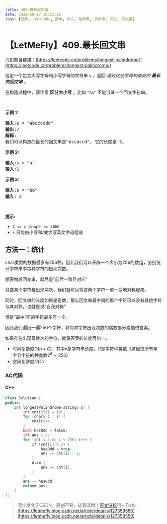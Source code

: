```yaml
---
title: 409.最长回文串
date: 2022-10-17 10:51:16
tags: [题解, LeetCode, 简单, 贪心, 哈希表, 字符串, 回文, 回文串]
---
```


# 【LetMeFly】409.最长回文串

力扣题目链接：[https://leetcode.cn/problems/longest-palindrome/](https://leetcode.cn/problems/longest-palindrome/)

<p>给定一个包含大写字母和小写字母的字符串<meta charset="UTF-8" />&nbsp;<code>s</code>&nbsp;，返回&nbsp;<em>通过这些字母构造成的 <strong>最长的回文串</strong></em>&nbsp;。</p>

<p>在构造过程中，请注意 <strong>区分大小写</strong> 。比如&nbsp;<code>"Aa"</code>&nbsp;不能当做一个回文字符串。</p>

<p>&nbsp;</p>

<p><strong>示例 1: </strong></p>

<pre>
<strong>输入:</strong>s = "abccccdd"
<strong>输出:</strong>7
<strong>解释:</strong>
我们可以构造的最长的回文串是"dccaccd", 它的长度是 7。
</pre>

<p><strong>示例 2:</strong></p>

<pre>
<strong>输入:</strong>s = "a"
<strong>输入:</strong>1
</pre>

<p><strong>示例 3:</strong></p>

<pre>
<strong>输入:</strong>s = "bb"
<strong>输入:</strong> 2
</pre>

<p>&nbsp;</p>

<p><strong>提示:</strong></p>

<ul>
	<li><code>1 &lt;= s.length &lt;= 2000</code></li>
	<li><code>s</code>&nbsp;只能由小写和/或大写英文字母组成</li>
</ul>


    
## 方法一：统计

char类型的数据最多有256种，因此我们可以开辟一个大小为256的数组，分别统计字符串中每种字符的出现次数。

想要构成回文串，就尽量“前后一致且对应”

只要某个字符每出现两次，我们就可以将这两个字符一前一后地对称起来。

同时，回文串的长度如果是奇数，那么回文串最中间的那个字符可以没有其他字符与其对称，也就是说“自我对称”

但是“最中间”的字符最多有一个。

因此我们遍历一遍256个字符，将每种字符出现次数的偶数部分累加进答案。

如果存在出现奇数次的字符，就将答案的长度再加一。

+ 时间复杂度$O(n+C)$，其中$n$是字符串长度，$C$是字符种类数（这里取所有单字节字符的种类数$2^8=256$）
+ 空间复杂度$O(C)$

### AC代码

#### C++

```cpp
class Solution {
public:
    int longestPalindrome(string& s) {
        int cnt[256] = {0};
        for (char& c : s) {
            cnt[c]++;
        }
        bool hasOdd = false;
        int ans = 0;
        for (int i = 0; i < 256; i++) {
            if (cnt[i] % 2) {
                hasOdd = true;
                ans += cnt[i] - 1;
            }
            else {
                ans += cnt[i];
            }
        }
        ans += hasOdd;
        return ans;
    }
};
```

> 同步发文于CSDN，原创不易，转载请附上[原文链接](https://blog.tisfy.eu.org/2022/10/17/LeetCode%200409.%E6%9C%80%E9%95%BF%E5%9B%9E%E6%96%87%E4%B8%B2/)哦~
> Tisfy：[https://letmefly.blog.csdn.net/article/details/127359550](https://letmefly.blog.csdn.net/article/details/127359550)

